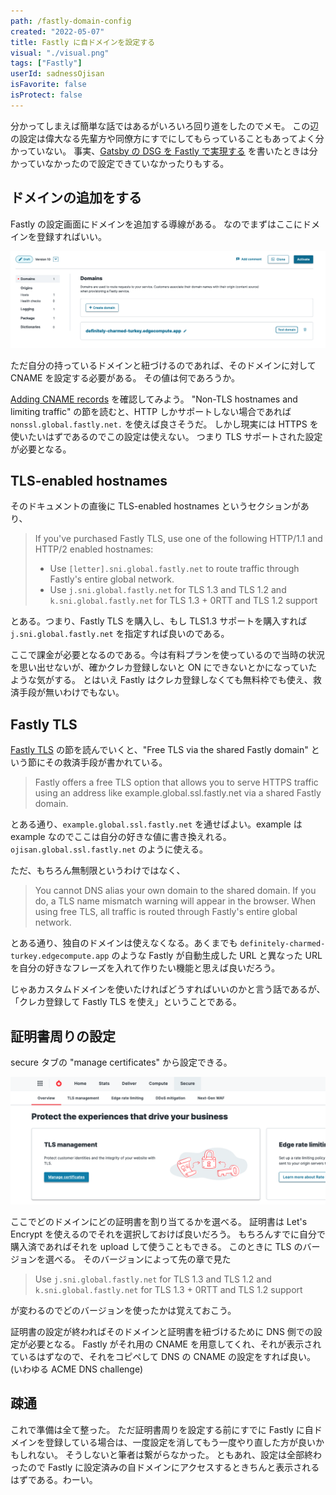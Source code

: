 ```yaml
---
path: /fastly-domain-config
created: "2022-05-07"
title: Fastly に自ドメインを設定する
visual: "./visual.png"
tags: ["Fastly"]
userId: sadnessOjisan
isFavorite: false
isProtect: false
---
```


分かってしまえば簡単な話ではあるがいろいろ回り道をしたのでメモ。
この辺の設定は偉大なる先輩方や同僚方にすでにしてもらっていることもあってよく分かっていない。
事実、[Gatsby の DSG を Fastly で実現する](https://blog.ojisan.io/gatsby-dsg-fastly/) を書いたときは分かっていなかったので設定できていなかったりもする。

## ドメインの追加をする

Fastly の設定画面にドメインを追加する導線がある。
なのでまずはここにドメインを登録すればいい。

![ドメインの設定画面](./domain.png)

ただ自分の持っているドメインと紐づけるのであれば、そのドメインに対して CNAME を設定する必要がある。
その値は何であろうか。

[Adding CNAME records](https://docs.fastly.com/en/guides/adding-cname-records) を確認してみよう。
"Non-TLS hostnames and limiting traffic" の節を読むと、HTTP しかサポートしない場合であれば `nonssl.global.fastly.net.` を使えば良さそうだ。
しかし現実には HTTPS を使いたいはずであるのでこの設定は使えない。
つまり TLS サポートされた設定が必要となる。

## TLS-enabled hostnames

そのドキュメントの直後に TLS-enabled hostnames というセクションがあり、

> If you've purchased Fastly TLS, use one of the following HTTP/1.1 and HTTP/2 enabled hostnames:
>
> - Use `[letter].sni.global.fastly.net` to route traffic through Fastly's entire global network.
> - Use `j.sni.global.fastly.net` for TLS 1.3 and TLS 1.2 and `k.sni.global.fastly.net` for TLS 1.3 + 0RTT and TLS 1.2 support

とある。つまり、Fastly TLS を購入し、もし TLS1.3 サポートを購入すれば `j.sni.global.fastly.net` を指定すれば良いのである。

ここで課金が必要となるのである。今は有料プランを使っているので当時の状況を思い出せないが、確かクレカ登録しないと ON にできないとかになっていたような気がする。
とはいえ Fastly はクレカ登録しなくても無料枠でも使え、救済手段が無いわけでもない。

## Fastly TLS

[Fastly TLS](https://docs.fastly.com/products/tls-service-options#fastly-tls) の節を読んでいくと、"Free TLS via the shared Fastly domain" という節にその救済手段が書かれている。

> Fastly offers a free TLS option that allows you to serve HTTPS traffic using an address like example.global.ssl.fastly.net via a shared Fastly domain.

とある通り、`example.global.ssl.fastly.net` を通せばよい。example は example なのでここは自分の好きな値に書き換えれる。`ojisan.global.ssl.fastly.net` のように使える。

ただ、もちろん無制限というわけではなく、

> You cannot DNS alias your own domain to the shared domain. If you do, a TLS name mismatch warning will appear in the browser.
> When using free TLS, all traffic is routed through Fastly's entire global network.

とある通り、独自のドメインは使えなくなる。あくまでも `definitely-charmed-turkey.edgecompute.app` のような Fastly が自動生成した URL と異なった URL を自分の好きなフレーズを入れて作りたい機能と思えば良いだろう。

じゃあカスタムドメインを使いたければどうすればいいのかと言う話であるが、「クレカ登録して Fastly TLS を使え」ということである。

## 証明書周りの設定

secure タブの "manage certificates" から設定できる。

![secure tab](./secure.png)

ここでどのドメインにどの証明書を割り当てるかを選べる。
証明書は Let's Encrypt を使えるのでそれを選択しておけば良いだろう。
もちろんすでに自分で購入済であればそれを upload して使うこともできる。
このときに TLS のバージョンを選べる。
そのバージョンによって先の章で見た

> Use `j.sni.global.fastly.net` for TLS 1.3 and TLS 1.2 and `k.sni.global.fastly.net` for TLS 1.3 + 0RTT and TLS 1.2 support

が変わるのでどのバージョンを使ったかは覚えておこう。

証明書の設定が終わればそのドメインと証明書を紐づけるために DNS 側での設定が必要となる。
Fastly がそれ用の CNAME を用意してくれ、それが表示されているはずなので、それをコピペして DNS の CNAME の設定をすれば良い。
(いわゆる ACME DNS challenge)

## 疎通

これで準備は全て整った。
ただ証明書周りを設定する前にすでに Fastly に自ドメインを登録している場合は、一度設定を消してもう一度やり直した方が良いかもしれない。
そうしないと筆者は繋がらなかった。
ともあれ、設定は全部終わったので Fastly に設定済みの自ドメインにアクセスするときちんと表示されるはずである。わーい。
